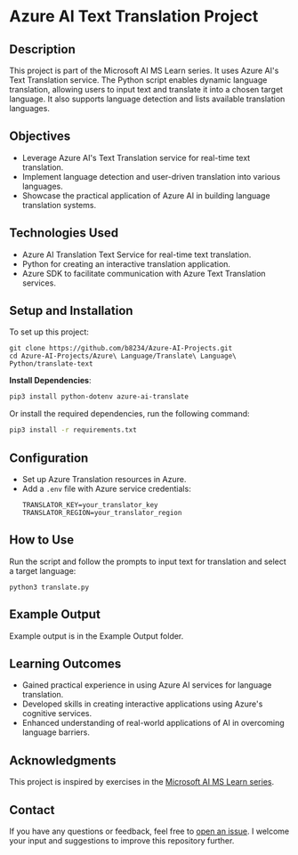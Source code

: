 # Azure AI Text Translation Project

## Description
This project is part of the Microsoft AI MS Learn series. It uses Azure AI's Text Translation service. The Python script enables dynamic language translation, allowing users to input text and translate it into a chosen target language. It also supports language detection and lists available translation languages.

## Objectives
- Leverage Azure AI's Text Translation service for real-time text translation.
- Implement language detection and user-driven translation into various languages.
- Showcase the practical application of Azure AI in building language translation systems.

## Technologies Used
- Azure AI Translation Text Service for real-time text translation.
- Python for creating an interactive translation application.
- Azure SDK to facilitate communication with Azure Text Translation services.

## Setup and Installation
To set up this project:

```
git clone https://github.com/b8234/Azure-AI-Projects.git
cd Azure-AI-Projects/Azure\ Language/Translate\ Language\ Python/translate-text
```

**Install Dependencies**:

```bash
pip3 install python-dotenv azure-ai-translate
```
Or install the required dependencies, run the following command:

```bash
pip3 install -r requirements.txt
```

## Configuration
- Set up Azure Translation resources in Azure.
- Add a `.env` file with Azure service credentials:
  ```
  TRANSLATOR_KEY=your_translator_key
  TRANSLATOR_REGION=your_translator_region
  ```

## How to Use
Run the script and follow the prompts to input text for translation and select a target language:

```
python3 translate.py
```

## Example Output
Example output is in the Example Output folder.

## Learning Outcomes
- Gained practical experience in using Azure AI services for language translation.
- Developed skills in creating interactive applications using Azure's cognitive services.
- Enhanced understanding of real-world applications of AI in overcoming language barriers.

## Acknowledgments
This project is inspired by exercises in the [Microsoft AI MS Learn series](https://learn.microsoft.com/en-us/training/).

## Contact

If you have any questions or feedback, feel free to [open an issue](https://github.com/b8234/Azure-AI-Projects/issues/new). I welcome your input and suggestions to improve this repository further.
